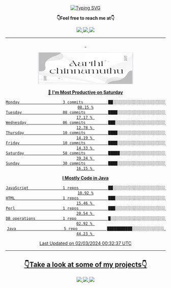 <p align="center"> 
 <a href="https://git.io/typing-svg"><img src="https://readme-typing-svg.herokuapp.com?font=Fira+Code&weight=500&size=21&duration=4000&pause=1000&center=true&vCenter=true&width=435&lines=Hey+there!+;I'm+Aarthi!;How+you+doin'%3F;Lemme+show+you+sumn%2C+c'mon!" alt="Typing SVG" /></a>
</p>

  <p align="center"><b>👇Feel free to reach me at👇</b></p>
<p align="center">
  <a href="https://mail.google.com/mail/u/0/?to=aarthiachu0410@gmail.com&su=Hey&fs=1&tf=cm" target="_blank">
  <img  src="https://img.shields.io/badge/Gmail-EA4335.svg?style=for-the-badge&logo=Gmail&logoColor=white"/>
   <a href="https://www.linkedin.com/in/aarthi-chinnamuthu-a55786197/" target="_blank">
  <img  src="https://img.shields.io/badge/LinkedIn-0A66C2.svg?style=for-the-badge&logo=LinkedIn&logoColor=white"/>
  <a href="https://twitter.com/yashnaravade" target="_blank">
  <img  src="https://img.shields.io/badge/Twitter-1DA1F2.svg?style=for-the-badge&logo=Twitter&logoColor=white"/>
</p>

<hr/>

<div align="center">
&nbsp;

<p align="center">
  <img  src="Images/Aarthi.png" width="300" 
     height="100" />

  
</p>

 
📅 **I'm Most Productive on Saturday** 

```text
Monday                   3 commits           ██░░░░░░░░░░░░░░░░░░░░░░░   08.15 %
Tuesday                  08 commits          ████░░░░░░░░░░░░░░░░░░░░░   17.17 % 
Wednesday                06 commits          ███░░░░░░░░░░░░░░░░░░░░░░   12.78 % 
Thursday                 10 commits          ████░░░░░░░░░░░░░░░░░░░░░   14.19 % 
Friday                   10 commits          ████░░░░░░░░░░░░░░░░░░░░░   14.33 % 
Saturday                 58 commits          █████░░░░░░░░░░░░░░░░░░░░   39.24 % 
Sunday                   30 commits          ████░░░░░░░░░░░░░░░░░░░░░   16.15 % 
```


**I Mostly Code in Java** 

```text
JavaScript               1 repos             ██░░░░░░░░░░░░░░░░░░░░░░░   10.92 %
HTML                     1 repos             ███░░░░░░░░░░░░░░░░░░░░░░   15.46 % 
Perl                     1 repos             ███░░░░░░░░░░░░░░░░░░░░░░   20.54 % 
DB operations            1 repo              █░░░░░░░░░░░░░░░░░░░░░░░░   02.92 % 
Java                     5 repo             ███████████░░░░░░░░░░░░░░   44.23 % 
```




 Last Updated on 02/03/2024 00:32:37 UTC
<!--END_SECTION:waka-->

</div>
<hr></hr>

<!-- take a look at my prpjects -->

<h2 align="center">👇Take a look at some of my projects👇</h2>

<p align="center">
  <a href="https://weather-app-flame-eta.vercel.app/" target="_blank">
  <img  src="https://img.shields.io/badge/🌤️Weather%20App-000000?style=for-the-badge&logo=weather&logoColor=white"/>
  <a href="https://emoji-kit-kat.vercel.app/" target="_blank">
  <img  src="https://img.shields.io/badge/🗿Emoji%20Kit%20Kat-000000?style=for-the-badge&logo=emoji&logoColor=white"/>
  <a href="http://detect-internet-connection.vercel.app/" target="_blank">
  <img  src="https://img.shields.io/badge/🌐Detect%20Internet%20Connection-000000?style=for-the-badge&logo=Internet&logoColor=white"/>
